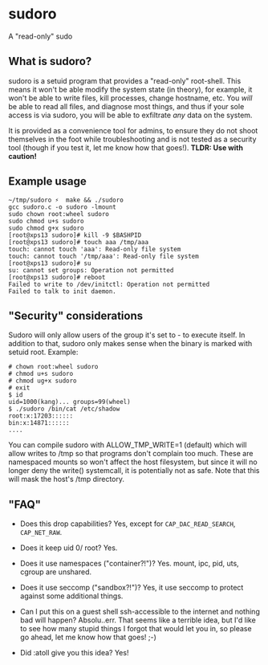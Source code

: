 # sudoro
A "read-only" sudo

What is sudoro?
---------------
sudoro is a setuid program that provides a "read-only" root-shell.
This means it won't be able modify the system state (in theory), for example,
it won't be able to write files, kill processes, change hostname, etc.
You *will* be able to read all files, and diagnose most things, and thus if 
your sole access is via sudoro, you will be able to exfiltrate *any* data on 
the system.

It is provided as a convenience tool for admins, to ensure they do
not shoot themselves in the foot while troubleshooting and is not tested
as a security tool (though if you test it, let me know how that goes!).
**TLDR: Use with caution!**

Example usage
-------------

```
~/tmp/sudoro ⚡  make && ./sudoro
gcc sudoro.c -o sudoro -lmount
sudo chown root:wheel sudoro
sudo chmod u+s sudoro
sudo chmod g+x sudoro
[root@xps13 sudoro]# kill -9 $BASHPID
[root@xps13 sudoro]# touch aaa /tmp/aaa
touch: cannot touch 'aaa': Read-only file system
touch: cannot touch '/tmp/aaa': Read-only file system
[root@xps13 sudoro]# su
su: cannot set groups: Operation not permitted
[root@xps13 sudoro]# reboot
Failed to write to /dev/initctl: Operation not permitted
Failed to talk to init daemon.
```

"Security" considerations
-------------------------

Sudoro will only allow users of the group it's set to - to execute itself. In 
addition to that, sudoro only makes sense when the binary is marked with setuid
 root. Example:

```
# chown root:wheel sudoro
# chmod u+s sudoro
# chmod ug+x sudoro
# exit
$ id
uid=1000(kang)... groups=99(wheel)
$ ./sudoro /bin/cat /etc/shadow
root:x:17203::::::
bin:x:14871::::::
....
```

You can compile sudoro with ALLOW_TMP_WRITE=1 (default) which will allow writes 
to /tmp so that programs don't complain too much. These are namespaced mounts
so won't affect the host filesystem, but since it will no longer deny the
write() systemcall, it is potentially not as safe.  Note that this will mask
the host's /tmp directory.

"FAQ"
-----

- Does this drop capabilities?
Yes, except for `CAP_DAC_READ_SEARCH`, `CAP_NET_RAW`.

- Does it keep uid 0/ root?
Yes.

- Does it use namespaces ("container?!")?
Yes. mount, ipc, pid, uts, cgroup are unshared.

- Does it use seccomp ("sandbox?!")?
Yes, it use seccomp to protect against some additional things.

- Can I put this on a guest shell ssh-accessible to the internet and nothing bad will happen?
Absolu..err. That seems like a terrible idea, but I'd like to see how many
stupid things I forgot that would let you in, so please go ahead, let me know
how that goes! ;-)

- Did :atoll give you this idea?
Yes!
